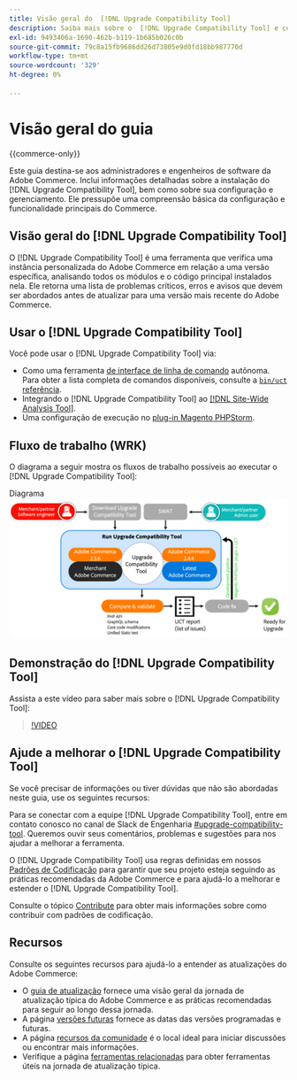 ```yaml
---
title: Visão geral do  [!DNL Upgrade Compatibility Tool]
description: Saiba mais sobre o  [!DNL Upgrade Compatibility Tool] e como ele pode ajudar você com seu projeto do Adobe Commerce.
exl-id: 9493406a-1690-462b-b119-1b685b026c0b
source-git-commit: 79c8a15fb9686dd26d73805e9d0fd18bb987770d
workflow-type: tm+mt
source-wordcount: '329'
ht-degree: 0%

---
```


# Visão geral do guia

{{commerce-only}}

Este guia destina-se aos administradores e engenheiros de software da Adobe Commerce. Inclui informações detalhadas sobre a instalação do [!DNL Upgrade Compatibility Tool], bem como sobre sua configuração e gerenciamento. Ele pressupõe uma compreensão básica da configuração e funcionalidade principais do Commerce.

## Visão geral do [!DNL Upgrade Compatibility Tool]

O [!DNL Upgrade Compatibility Tool] é uma ferramenta que verifica uma instância personalizada do Adobe Commerce em relação a uma versão específica, analisando todos os módulos e o código principal instalados nela. Ele retorna uma lista de problemas críticos, erros e avisos que devem ser abordados antes de atualizar para uma versão mais recente do Adobe Commerce.

## Usar o [!DNL Upgrade Compatibility Tool]

Você pode usar o [!DNL Upgrade Compatibility Tool] via:

- Como uma ferramenta [de interface de linha de comando](../upgrade-compatibility-tool/run.md) autônoma. Para obter a lista completa de comandos disponíveis, consulte a [`bin/uct` referência](../../tools/reference/uct.md).
- Integrando o [!DNL Upgrade Compatibility Tool] ao [[!DNL Site-Wide Analysis Tool]](../upgrade-compatibility-tool/integrate-analysis-tool.md).
- Uma configuração de execução no [plug-in Magento PHPStorm](../upgrade-compatibility-tool/run-configuration-phpstorm-plugin.md).

## Fluxo de trabalho (WRK)

O diagrama a seguir mostra os fluxos de trabalho possíveis ao executar o [!DNL Upgrade Compatibility Tool]:

Diagrama ![[!DNL Upgrade Compatibility Tool]](../../assets/upgrade-guide/uct-diagram-v5.png)

## Demonstração do [!DNL Upgrade Compatibility Tool]

Assista a este vídeo para saber mais sobre o [!DNL Upgrade Compatibility Tool]:

>[!VIDEO](https://video.tv.adobe.com/v/344389?quality=12&captions=por_br)

## Ajude a melhorar o [!DNL Upgrade Compatibility Tool]

Se você precisar de informações ou tiver dúvidas que não são abordadas neste guia, use os seguintes recursos:

Para se conectar com a equipe [!DNL Upgrade Compatibility Tool], entre em contato conosco no canal de Slack de Engenharia [#upgrade-compatibility-tool](https://magentocommeng.slack.com/archives/C019Y143U9F). Queremos ouvir seus comentários, problemas e sugestões para nos ajudar a melhorar a ferramenta.

O [!DNL Upgrade Compatibility Tool] usa regras definidas em nossos [Padrões de Codificação](https://developer.adobe.com/commerce/php/coding-standards/) para garantir que seu projeto esteja seguindo as práticas recomendadas da Adobe Commerce e para ajudá-lo a melhorar e estender o [!DNL Upgrade Compatibility Tool].

Consulte o tópico [Contribute](https://developer.adobe.com/commerce/php/coding-standards/contributing/) para obter mais informações sobre como contribuir com padrões de codificação.

## Recursos

Consulte os seguintes recursos para ajudá-lo a entender as atualizações do Adobe Commerce:

- O [guia de atualização](../overview.md) fornece uma visão geral da jornada de atualização típica do Adobe Commerce e as práticas recomendadas para seguir ao longo dessa jornada.
- A página [versões futuras](https://experienceleague.adobe.com/pt-br/docs/commerce-operations/release/planning/schedule) fornece as datas das versões programadas e futuras.
- A página [recursos da comunidade](https://developer.adobe.com/commerce/contributor/community/) é o local ideal para iniciar discussões ou encontrar mais informações.
- Verifique a página [ferramentas relacionadas](../upgrade-compatibility-tool/related-tools.md) para obter ferramentas úteis na jornada de atualização típica.
